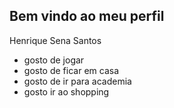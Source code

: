 ## Bem vindo ao meu perfil

Henrique Sena Santos

- gosto de jogar
- gosto de ficar em casa
- gosto de ir para academia
- gosto ir ao shopping
